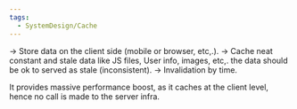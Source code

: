 ```yaml
---
tags:
  - SystemDesign/Cache
---
```

-> Store data on the client side (mobile or browser, etc,.).
-> Cache neat constant and stale data like JS files, User info, images, etc,. the data should be ok to served as stale (inconsistent).
-> Invalidation by time.

It provides massive performance boost, as it caches at the client level, hence no call is made to the server infra. 